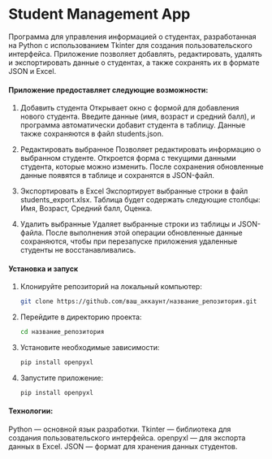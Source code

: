 # Student Management App
 
Программа для управления информацией о студентах, разработанная на Python с использованием Tkinter для создания пользовательского интерфейса. Приложение позволяет добавлять, редактировать, удалять и экспортировать данные о студентах, а также сохранять их в формате JSON и Excel.

#### Приложение предоставляет следующие возможности:

1. Добавить студента
Открывает окно с формой для добавления нового студента. Введите данные (имя, возраст и средний балл), и программа автоматически добавит студента в таблицу. Данные также сохраняются в файл students.json.

2. Редактировать выбранное
Позволяет редактировать информацию о выбранном студенте. Откроется форма с текущими данными студента, которые можно изменить. После сохранения обновленные данные появятся в таблице и сохранятся в JSON-файл.

3. Экспортировать в Excel
Экспортирует выбранные строки в файл students_export.xlsx. Таблица будет содержать следующие столбцы: Имя, Возраст, Средний балл, Оценка.

4. Удалить выбранные
Удаляет выбранные строки из таблицы и JSON-файла. После выполнения этой операции обновленные данные сохраняются, чтобы при перезапуске приложения удаленные студенты не восстанавливались.

#### Установка и запуск
1. Клонируйте репозиторий на локальный компьютер:
   ```bash
   git clone https://github.com/ваш_аккаунт/название_репозитория.git

   
2. Перейдите в директорию проекта:
   ```bash
   cd название_репозитория

3. Установите необходимые зависимости:
   ```bash
   pip install openpyxl

4. Запустите приложение:
      ```bash
   pip install openpyxl

#### Технологии:
Python — основной язык разработки.
Tkinter — библиотека для создания пользовательского интерфейса.
openpyxl — для экспорта данных в Excel.
JSON — формат для хранения данных студентов.

